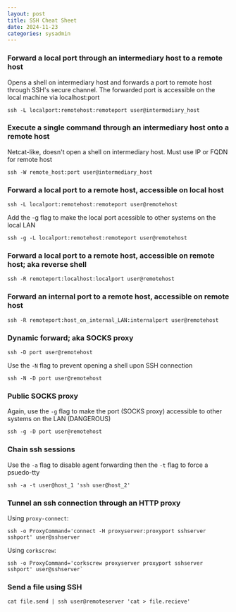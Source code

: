 ```yaml
---
layout: post 
title: SSH Cheat Sheet 
date: 2024-11-23 
categories: sysadmin
---
```


### Forward a local port through an intermediary host to a remote host

Opens a shell on intermediary host and forwards a port to remote host through SSH's secure channel. The forwarded port is accessible on the local machine via localhost:port

```
ssh -L localport:remotehost:remoteport user@intermediary_host
```

### Execute a single command through an intermediary host onto a remote host

Netcat-like, doesn't open a shell on intermediary host. Must use IP or FQDN for remote host

```
ssh -W remote_host:port user@intermediary_host
```

### Forward a local port to a remote host, accessible on local host

```
ssh -L localport:remotehost:remoteport user@remotehost
```

Add the -g flag to make the local port acessible to other systems on the local LAN

```
ssh -g -L localport:remotehost:remoteport user@remotehost
```

### Forward a local port to a remote host, accessible on remote host; aka reverse shell

```
ssh -R remoteport:localhost:localport user@remotehost
```

### Forward an internal port to a remote host, accessible on remote host

```
ssh -R remoteport:host_on_internal_LAN:internalport user@remotehost
```

### Dynamic forward; aka SOCKS proxy

```
ssh -D port user@remotehost
```

Use the `-N` flag to prevent opening a shell upon SSH connection

```
ssh -N -D port user@remotehost
```

### Public SOCKS proxy

Again, use the `-g` flag to make the port (SOCKS proxy) accessible to other systems on the LAN (DANGEROUS)

```
ssh -g -D port user@remotehost
```

### Chain ssh sessions

Use the `-a` flag to disable agent forwarding then the `-t` flag to force a psuedo-tty

```
ssh -a -t user@host_1 'ssh user@host_2'
```

### Tunnel an ssh connection through an HTTP proxy

Using `proxy-connect`:

```
ssh -o ProxyCommand='connect -H proxyserver:proxyport sshserver sshport' user@sshserver
```

Using `corkscrew`:

```
ssh -o ProxyCommand='corkscrew proxyserver proxyport sshserver sshport' user@sshserver`
```

### Send a file using SSH

```
cat file.send | ssh user@remoteserver 'cat > file.recieve'
```
